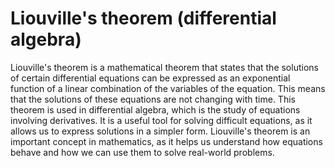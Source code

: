 # Liouville's theorem (differential algebra)

Liouville's theorem is a mathematical theorem that states that the solutions of certain differential equations can be expressed as an exponential function of a linear combination of the variables of the equation. This means that the solutions of these equations are not changing with time. This theorem is used in differential algebra, which is the study of equations involving derivatives. It is a useful tool for solving difficult equations, as it allows us to express solutions in a simpler form. Liouville's theorem is an important concept in mathematics, as it helps us understand how equations behave and how we can use them to solve real-world problems.
